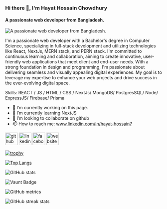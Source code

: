 ### Hi there 👋, I'm Hayat Hossain Chowdhury
#### A passionate web developer from Bangladesh.
![A passionate web developer from Bangladesh.](https://i.ibb.co/G7CNCL1/1693384554148.jpg)

I'm a passionate web developer with a Bachelor's degree in Computer Science, specializing in full-stack development and utilizing technologies like React, NextJs, MERN stack, and PERN stack. I'm committed to continuous learning and collaboration, aiming to create innovative, user-friendly web applications that meet client and end-user needs. With a strong foundation in design and programming, I'm passionate about delivering seamless and visually appealing digital experiences. My goal is to leverage my expertise to enhance your web projects and drive success in the ever-evolving digital space.

Skills: REACT / JS / HTML / CSS / NextJs/ MongoDB/ PostgresSQL/ Node/ ExpressJS/ Firebase/ Prisma

- 🔭 I’m currently working on this page. 
- 🌱 I’m currently learning NextJS 
- 👯 I’m looking to collaborate on github 
- 📫 How to reach me: www.linkedin.com/in/hayat-hossain7 


[<img src='https://cdn.jsdelivr.net/npm/simple-icons@3.0.1/icons/github.svg' alt='github' height='40'>](https://github.com/https://github.com/nakib1948)  [<img src='https://cdn.jsdelivr.net/npm/simple-icons@3.0.1/icons/linkedin.svg' alt='linkedin' height='40'>](https://www.linkedin.com/in/www.linkedin.com/in/hayat-hossain7/)  [<img src='https://cdn.jsdelivr.net/npm/simple-icons@3.0.1/icons/facebook.svg' alt='facebook' height='40'>](https://www.facebook.com/https://www.facebook.com/HayatHossainNChowdhury/)  [<img src='https://cdn.jsdelivr.net/npm/simple-icons@3.0.1/icons/icloud.svg' alt='website' height='40'>](https://hayat-hossain-portfolio.netlify.app/)  

[![trophy](https://github-profile-trophy.vercel.app/?username=https://github.com/nakib1948)](https://github.com/ryo-ma/github-profile-trophy)

[![Top Langs](https://github-readme-stats.vercel.app/api/top-langs/?username=https://github.com/nakib1948)](https://github.com/anuraghazra/github-readme-stats)

![GitHub stats](https://github-readme-stats.vercel.app/api?username=https://github.com/nakib1948&show_icons=true&count_private=true)  

![Vaunt Badge](https://api.vaunt.dev/v1/github/entities/https://github.com/nakib1948/contributions?format=svg&private=true)  

![GitHub metrics](https://metrics.lecoq.io/https://github.com/nakib1948)  

![GitHub streak stats](https://streak-stats.demolab.com/?user=https://github.com/nakib1948)  

